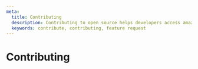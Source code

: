 ```yaml
---
meta:
  title: Contributing
  description: Contributing to open source helps developers access amazing tools for free. Learn how you can help develop in the Vuetify framework.
  keywords: contribute, contributing, feature request
---
```


# Contributing

<doc-footer />
